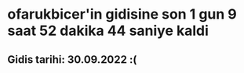 # ofarukbicer'in gidisine son 1 gun 9 saat 52 dakika 44 saniye kaldi

## Gidis tarihi: 30.09.2022 :(